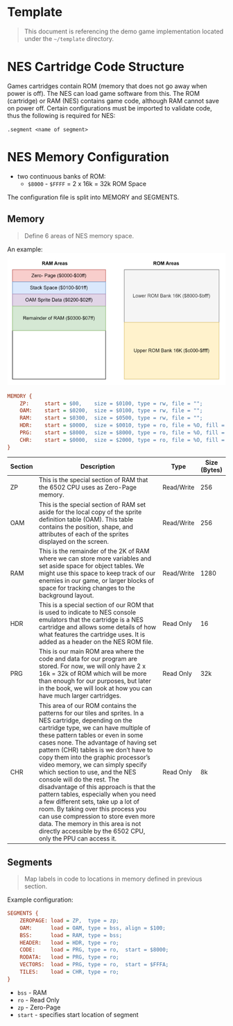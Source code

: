 # Template
> This document is referencing the demo game implementation located under the `~/template` directory.

# NES Cartridge Code Structure

Games cartridges contain ROM (memory that does not go away when power is off). The NES can load game software from this. The ROM (cartridge) or RAM (NES) contains game code, although RAM cannot save on power off. Certain configurations must be imported to validate code, thus the following is required for NES:

`.segment <name of segment>`

# NES Memory Configuration

- two continuous banks of ROM:
    - `$8000` - `$FFFF` = 2 x 16k = 32k ROM Space

The configuration file is split into MEMORY and SEGMENTS.

## Memory
> Define 6 areas of NES memory space.

An example:
![RAM & ROM Areas](./assets/memory.jpg)

```cfg
MEMORY {
    ZP:     start = $00,    size = $0100, type = rw, file = "";
    OAM:    start = $0200,  size = $0100, type = rw, file = "";
    RAM:    start = $0300,  size = $0500, type = rw, file = "";
    HDR:    start = $0000,  size = $0010, type = ro, file = %O, fill = yes, fillval = $00;
    PRG:    start = $8000,  size = $8000, type = ro, file = %O, fill = yes, fillval = $00;
    CHR:    start = $0000,  size = $2000, type = ro, file = %O, fill = yes, fillval = $00;
}
```

| Section | Description | Type | Size (Bytes) |
|---|---|---|---|
| ZP | This is the special section of RAM that the 6502 CPU uses as Zero-Page memory. | Read/Write | 256 |
| OAM | This is the special section of RAM set aside for the local copy of the sprite definition table (OAM). This table contains the position, shape, and attributes of each of the sprites displayed on the screen. | Read/Write | 256 |
| RAM | This is the remainder of the 2K of RAM where we can store more variables and set aside space for object tables. We might use this space to keep track of our enemies in our game, or larger blocks of space for tracking changes to the background layout. | Read/Write | 1280 |
| HDR | This is a special section of our ROM that is used to indicate to NES console emulators that the cartridge is a NES cartridge and allows some details of how what features the cartridge uses. It is added as a header on the NES ROM file. | Read Only | 16 |
| PRG | This is our main ROM area where the code and data for our program are stored. For now, we will only have 2 x 16k = 32k of ROM which will be more than enough for our purposes, but later in the book, we will look at how you can have much larger cartridges. | Read Only | 32k |
| CHR | This area of our ROM contains the patterns for our tiles and sprites. In a NES cartridge, depending on the cartridge type, we can have multiple of these pattern tables or even in some cases none. The advantage of having set pattern (CHR) tables is we don’t have to copy them into the graphic processor’s video memory, we can simply specify which section to use, and the NES console will do the rest. The disadvantage of this approach is that the pattern tables, especially when you need a few different sets, take up a lot of room. By taking over this process you can use compression to store even more data. The memory in this area is not directly accessible by the 6502 CPU, only the PPU can access it. | Read Only | 8k |

## Segments
> Map labels in code to locations in memory defined in previous section.

Example configuration:
```cfg
SEGMENTS {
    ZEROPAGE: load = ZP,  type = zp;
    OAM:      load = OAM, type = bss, align = $100;
    BSS:      load = RAM, type = bss;
    HEADER:   load = HDR, type = ro;
    CODE:     load = PRG, type = ro,  start = $8000;
    RODATA:   load = PRG, type = ro;
    VECTORS:  load = PRG, type = ro,  start = $FFFA;
    TILES:    load = CHR, type = ro;
}
```

- `bss` - RAM
- `ro` - Read Only
- `zp` - Zero-Page
- `start` - specifies start location of segment